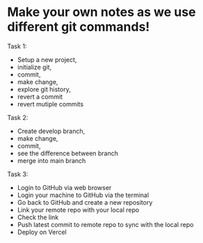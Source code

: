 # Make your own notes as we use different git commands!
Task 1:
- Setup a new project,
- initialize git,
- commit,
- make change,
- explore git history,
- revert a commit
- revert mutiple commits

Task 2:
- Create develop branch,
- make change,
- commit,
- see the difference between branch
- merge into main branch

Task 3:
- Login to GitHub via web browser
- Login your machine to GitHub via the terminal
- Go back to GitHub and create a new repository
- Link your remote repo with your local repo
- Check the link
- Push latest commit to remote repo to sync with the local repo
- Deploy on Vercel
